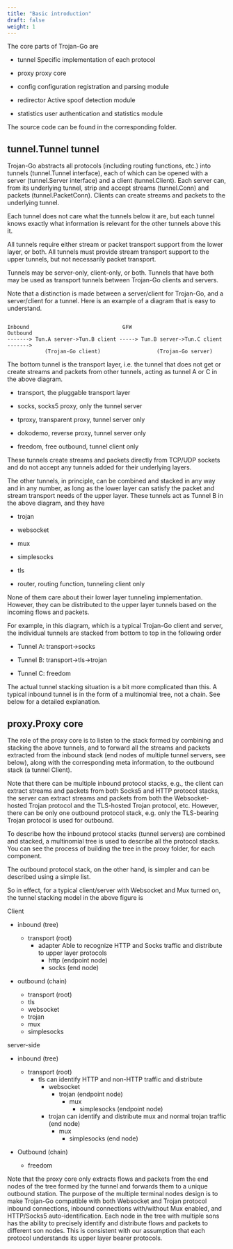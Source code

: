 ```yaml
---
title: "Basic introduction"
draft: false
weight: 1
---
```


The core parts of Trojan-Go are

- tunnel Specific implementation of each protocol

- proxy proxy core

- config configuration registration and parsing module

- redirector Active spoof detection module

- statistics user authentication and statistics module

The source code can be found in the corresponding folder.

## tunnel.Tunnel tunnel

Trojan-Go abstracts all protocols (including routing functions, etc.) into tunnels (tunnel.Tunnel interface), each of which can be opened with a server (tunnel.Server interface) and a client (tunnel.Client). Each server can, from its underlying tunnel, strip and accept streams (tunnel.Conn) and packets (tunnel.PacketConn). Clients can create streams and packets to the underlying tunnel.

Each tunnel does not care what the tunnels below it are, but each tunnel knows exactly what information is relevant for the other tunnels above this it.

All tunnels require either stream or packet transport support from the lower layer, or both. All tunnels must provide stream transport support to the upper tunnels, but not necessarily packet transport.

Tunnels may be server-only, client-only, or both. Tunnels that have both may be used as transport tunnels between Trojan-Go clients and servers.

Note that a distinction is made between a server/client for Trojan-Go, and a server/client for a tunnel. Here is an example of a diagram that is easy to understand.

```text

Inbound                              GFW                              Outbound
-------> Tun.A server->Tun.B client -----> Tun.B server->Tun.C client ------->
            (Trojan-Go client)                  (Trojan-Go server)

````

The bottom tunnel is the transport layer, i.e. the tunnel that does not get or create streams and packets from other tunnels, acting as tunnel A or C in the above diagram.

- transport, the pluggable transport layer

- socks, socks5 proxy, only the tunnel server

- tproxy, transparent proxy, tunnel server only

- dokodemo, reverse proxy, tunnel server only

- freedom, free outbound, tunnel client only

These tunnels create streams and packets directly from TCP/UDP sockets and do not accept any tunnels added for their underlying layers.

The other tunnels, in principle, can be combined and stacked in any way and in any number, as long as the lower layer can satisfy the packet and stream transport needs of the upper layer. These tunnels act as Tunnel B in the above diagram, and they have

- trojan

- websocket

- mux

- simplesocks

- tls

- router, routing function, tunneling client only

None of them care about their lower layer tunneling implementation. However, they can be distributed to the upper layer tunnels based on the incoming flows and packets.

For example, in this diagram, which is a typical Trojan-Go client and server, the individual tunnels are stacked from bottom to top in the following order

- Tunnel A: transport->socks

- Tunnel B: transport->tls->trojan

- Tunnel C: freedom

The actual tunnel stacking situation is a bit more complicated than this. A typical inbound tunnel is in the form of a multinomial tree, not a chain. See below for a detailed explanation.

## proxy.Proxy core

The role of the proxy core is to listen to the stack formed by combining and stacking the above tunnels, and to forward all the streams and packets extracted from the inbound stack (end nodes of multiple tunnel servers, see below), along with the corresponding meta information, to the outbound stack (a tunnel Client).

Note that there can be multiple inbound protocol stacks, e.g., the client can extract streams and packets from both Socks5 and HTTP protocol stacks, the server can extract streams and packets from both the Websocket-hosted Trojan protocol and the TLS-hosted Trojan protocol, etc. However, there can be only one outbound protocol stack, e.g. only the TLS-bearing Trojan protocol is used for outbound.

To describe how the inbound protocol stacks (tunnel servers) are combined and stacked, a multinomial tree is used to describe all the protocol stacks. You can see the process of building the tree in the proxy folder, for each component.

The outbound protocol stack, on the other hand, is simpler and can be described using a simple list.

So in effect, for a typical client/server with Websocket and Mux turned on, the tunnel stacking model in the above figure is

Client

- inbound (tree)
  - transport (root)
    - adapter Able to recognize HTTP and Socks traffic and distribute to upper layer protocols
      - http (endpoint node)
      - socks (end node)

- outbound (chain)
  - transport (root)
  - tls
  - websocket
  - trojan
  - mux
  - simplesocks

server-side

- inbound (tree)
  - transport (root)
    - tls can identify HTTP and non-HTTP traffic and distribute
      - websocket
        - trojan (endpoint node)
          - mux
            - simplesocks (endpoint node)
      - trojan can identify and distribute mux and normal trojan traffic (end node)
        - mux
          - simplesocks (end node)

- Outbound (chain)
  - freedom

Note that the proxy core only extracts flows and packets from the end nodes of the tree formed by the tunnel and forwards them to a unique outbound station. The purpose of the multiple terminal nodes design is to make Trojan-Go compatible with both Websocket and Trojan protocol inbound connections, inbound connections with/without Mux enabled, and HTTP/Socks5 auto-identification. Each node in the tree with multiple sons has the ability to precisely identify and distribute flows and packets to different son nodes. This is consistent with our assumption that each protocol understands its upper layer bearer protocols.
